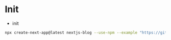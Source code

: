 # Init

- init

```bash
npx create-next-app@latest nextjs-blog --use-npm --example "https://github.com/vercel/next-learn/tree/master/basics/learn-starter"
```
